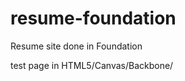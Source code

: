 resume-foundation
=================

Resume site done in Foundation

test page in HTML5/Canvas/Backbone/
